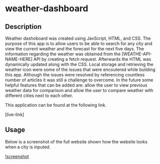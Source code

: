 # weather-dashboard

## Description

Weather dashoboard was created using JavScript, HTML, and CSS. The purpose of this app is to allow users to be able to search for any city and  view the current weather and the forecast for the next five days. The information regarding the weather was obtained from the [WEATHE-API-NAME-HERE] API by creating a fetch request. Afterwards the HTML was dynamically updated along with the CSS. Local storage and retrieving the weather icon were some of the issues that were encoutered while building this app. Although the issues were resolved by referencing countless number of articles it was still a challenge to overcome. In the future some helpful features that can be added are: allow the user to view previous weather data for comparison and allow the user to compare weather with different cities next to each other.


This application can be found at the following link.

[live-link]


## Usage 

Below is a screenshot of the full website shown how the website looks when a city is inputed.

[!screenshot](./assets/images/screenshot.png)